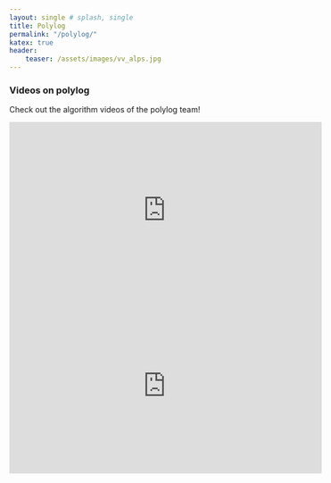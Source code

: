 ```yaml
---
layout: single # splash, single
title: Polylog
permalink: "/polylog/"
katex: true
header:
    teaser: /assets/images/vv_alps.jpg
---
```


<h3>Videos on polylog</h3>

Check out the algorithm videos of the polylog team!
<br>

<iframe width="560" height="315" src="https://www.youtube.com/embed/A60q6dcoCjw" title="YouTube video player" frameborder="0" allow="accelerometer; autoplay; clipboard-write; encrypted-media; gyroscope; picture-in-picture; web-share" allowfullscreen></iframe>
<iframe width="560" height="315" src="https://www.youtube.com/embed/wL3uWO-KLUE" title="YouTube video player" frameborder="0" allow="accelerometer; autoplay; clipboard-write; encrypted-media; gyroscope; picture-in-picture" allowfullscreen></iframe>

